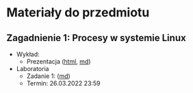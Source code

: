 # Materiały do przedmiotu

## Zagadnienie 1: Procesy w systemie Linux

- Wykład:
    - Prezentacja ([html](https://czarnota.github.io/wpsl/1/), [md](https://github.com/czarnota/wpsl/tree/main/1/))
- Laboratoria
    - Zadanie 1: ([md](https://github.com/czarnota/wpsl/tree/main/1/task1.md))
    - Termin: 26.03.2022 23:59

